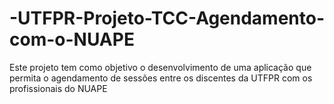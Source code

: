 # -UTFPR-Projeto-TCC-Agendamento-com-o-NUAPE
Este projeto tem como objetivo o desenvolvimento de uma aplicação que permita o agendamento de sessões entre os discentes da UTFPR com os profissionais do NUAPE
